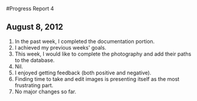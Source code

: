 #Progress Report 4

## August 8, 2012

1. In the past week, I completed the documentation portion.
2. I achieved my previous weeks' goals.
3. This week, I would like to complete the photography and add their paths to the database.
4. Nil.
5. I enjoyed getting feedback (both positive and negative).
6. Finding time to take and edit images is presenting itself as the most frustrating part.
7. No major changes so far.